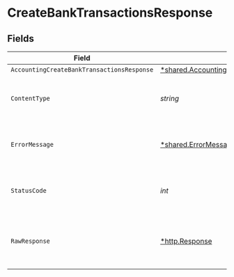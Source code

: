# CreateBankTransactionsResponse


## Fields

| Field                                                                                                               | Type                                                                                                                | Required                                                                                                            | Description                                                                                                         |
| ------------------------------------------------------------------------------------------------------------------- | ------------------------------------------------------------------------------------------------------------------- | ------------------------------------------------------------------------------------------------------------------- | ------------------------------------------------------------------------------------------------------------------- |
| `AccountingCreateBankTransactionsResponse`                                                                          | [*shared.AccountingCreateBankTransactionsResponse](../../models/shared/accountingcreatebanktransactionsresponse.md) | :heavy_minus_sign:                                                                                                  | Success                                                                                                             |
| `ContentType`                                                                                                       | *string*                                                                                                            | :heavy_check_mark:                                                                                                  | HTTP response content type for this operation                                                                       |
| `ErrorMessage`                                                                                                      | [*shared.ErrorMessage](../../models/shared/errormessage.md)                                                         | :heavy_minus_sign:                                                                                                  | Your API request was not properly authorized.                                                                       |
| `StatusCode`                                                                                                        | *int*                                                                                                               | :heavy_check_mark:                                                                                                  | HTTP response status code for this operation                                                                        |
| `RawResponse`                                                                                                       | [*http.Response](https://pkg.go.dev/net/http#Response)                                                              | :heavy_minus_sign:                                                                                                  | Raw HTTP response; suitable for custom response parsing                                                             |